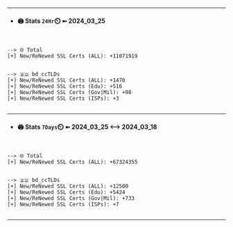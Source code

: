 

---
- #### 🖨️ **Stats** `24Hr`⏲️ ➼ 2024_03_25
```console


--> 🌐 Total
[+] New/ReNewed SSL Certs (ALL): +11071919


--> 🇧🇩 bd_ccTLDs
[+] New/ReNewed SSL Certs (ALL): +1470
[+] New/ReNewed SSL Certs (Edu): +516
[+] New/ReNewed SSL Certs (Gov|Mil): +98
[+] New/ReNewed SSL Certs (ISPs): +3


```

---
- #### 🖨️ **Stats** `7Days`⏲️ ➼ 2024_03_25 <--> 2024_03_18
```console


--> 🌐 Total
[+] New/ReNewed SSL Certs (ALL): +67324355


--> 🇧🇩 bd_ccTLDs
[+] New/ReNewed SSL Certs (ALL): +12500
[+] New/ReNewed SSL Certs (Edu): +5424
[+] New/ReNewed SSL Certs (Gov|Mil): +733
[+] New/ReNewed SSL Certs (ISPs): +7


```

---

